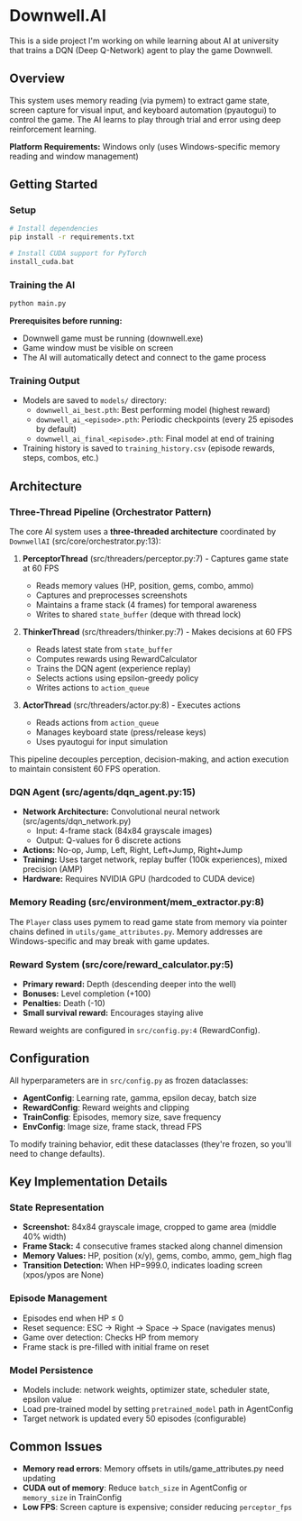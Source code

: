 # Downwell.AI

This is a side project I'm working on while learning about AI at university that trains a DQN (Deep Q-Network) agent to
play the game Downwell.

## Overview

This system uses memory reading (via pymem) to extract game state, screen capture for visual input, and keyboard
automation (pyautogui) to control the game. The AI learns to play through trial and error using deep reinforcement
learning.

**Platform Requirements:** Windows only (uses Windows-specific memory reading and window management)

## Getting Started

### Setup

```bash
# Install dependencies
pip install -r requirements.txt

# Install CUDA support for PyTorch
install_cuda.bat
```

### Training the AI

```bash
python main.py
```

**Prerequisites before running:**

- Downwell game must be running (downwell.exe)
- Game window must be visible on screen
- The AI will automatically detect and connect to the game process

### Training Output

- Models are saved to `models/` directory:
    - `downwell_ai_best.pth`: Best performing model (highest reward)
    - `downwell_ai_<episode>.pth`: Periodic checkpoints (every 25 episodes by default)
    - `downwell_ai_final_<episode>.pth`: Final model at end of training
- Training history is saved to `training_history.csv` (episode rewards, steps, combos, etc.)

## Architecture

### Three-Thread Pipeline (Orchestrator Pattern)

The core AI system uses a **three-threaded architecture** coordinated by `DownwellAI` (src/core/orchestrator.py:13):

1. **PerceptorThread** (src/threaders/perceptor.py:7) - Captures game state at 60 FPS
    - Reads memory values (HP, position, gems, combo, ammo)
    - Captures and preprocesses screenshots
    - Maintains a frame stack (4 frames) for temporal awareness
    - Writes to shared `state_buffer` (deque with thread lock)

2. **ThinkerThread** (src/threaders/thinker.py:7) - Makes decisions at 60 FPS
    - Reads latest state from `state_buffer`
    - Computes rewards using RewardCalculator
    - Trains the DQN agent (experience replay)
    - Selects actions using epsilon-greedy policy
    - Writes actions to `action_queue`

3. **ActorThread** (src/threaders/actor.py:8) - Executes actions
    - Reads actions from `action_queue`
    - Manages keyboard state (press/release keys)
    - Uses pyautogui for input simulation

This pipeline decouples perception, decision-making, and action execution to maintain consistent 60 FPS operation.

### DQN Agent (src/agents/dqn_agent.py:15)

- **Network Architecture:** Convolutional neural network (src/agents/dqn_network.py)
    - Input: 4-frame stack (84x84 grayscale images)
    - Output: Q-values for 6 discrete actions
- **Actions:** No-op, Jump, Left, Right, Left+Jump, Right+Jump
- **Training:** Uses target network, replay buffer (100k experiences), mixed precision (AMP)
- **Hardware:** Requires NVIDIA GPU (hardcoded to CUDA device)

### Memory Reading (src/environment/mem_extractor.py:8)

The `Player` class uses pymem to read game state from memory via pointer chains defined in `utils/game_attributes.py`.
Memory addresses are Windows-specific and may break with game updates.

### Reward System (src/core/reward_calculator.py:5)

- **Primary reward:** Depth (descending deeper into the well)
- **Bonuses:** Level completion (+100)
- **Penalties:** Death (-10)
- **Small survival reward:** Encourages staying alive

Reward weights are configured in `src/config.py:4` (RewardConfig).

## Configuration

All hyperparameters are in `src/config.py` as frozen dataclasses:

- **AgentConfig**: Learning rate, gamma, epsilon decay, batch size
- **RewardConfig**: Reward weights and clipping
- **TrainConfig**: Episodes, memory size, save frequency
- **EnvConfig**: Image size, frame stack, thread FPS

To modify training behavior, edit these dataclasses (they're frozen, so you'll need to change defaults).

## Key Implementation Details

### State Representation

- **Screenshot:** 84x84 grayscale image, cropped to game area (middle 40% width)
- **Frame Stack:** 4 consecutive frames stacked along channel dimension
- **Memory Values:** HP, position (x/y), gems, combo, ammo, gem_high flag
- **Transition Detection:** When HP=999.0, indicates loading screen (xpos/ypos are None)

### Episode Management

- Episodes end when HP ≤ 0
- Reset sequence: ESC → Right → Space → Space (navigates menus)
- Game over detection: Checks HP from memory
- Frame stack is pre-filled with initial frame on reset

### Model Persistence

- Models include: network weights, optimizer state, scheduler state, epsilon value
- Load pre-trained model by setting `pretrained_model` path in AgentConfig
- Target network is updated every 50 episodes (configurable)

## Common Issues

- **Memory read errors**: Memory offsets in utils/game_attributes.py need updating
- **CUDA out of memory**: Reduce `batch_size` in AgentConfig or `memory_size` in TrainConfig
- **Low FPS**: Screen capture is expensive; consider reducing `perceptor_fps`